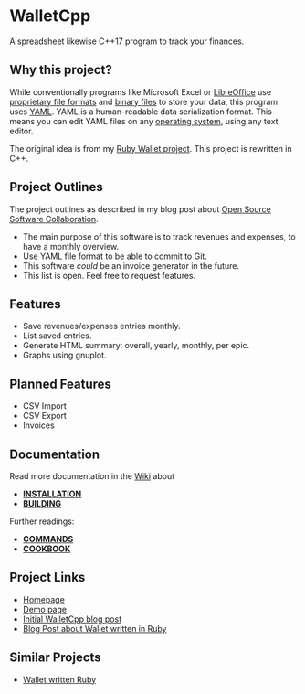 # WalletCpp

A spreadsheet likewise C++17 program to track your finances.

## Why this project?

While conventionally programs like Microsoft Excel or [LibreOffice](https://www.libreoffice.org/) use [proprietary file formats](https://en.wikipedia.org/wiki/Proprietary_format) and [binary files](https://en.wikipedia.org/wiki/Binary_file) to store your data, this program uses [YAML](https://en.wikipedia.org/wiki/YAML). YAML is a human-readable data serialization format. This means you can edit YAML files on any [operating system](https://en.wikipedia.org/wiki/Operating_system), using any text editor.

The original idea is from my [Ruby Wallet project](https://github.com/TheFox/wallet). This project is rewritten in C++.

## Project Outlines

The project outlines as described in my blog post about [Open Source Software Collaboration](https://blog.fox21.at/2019/02/21/open-source-software-collaboration.html).

- The main purpose of this software is to track revenues and expenses, to have a monthly overview.
- Use YAML file format to be able to commit to Git.
- This software *could* be an invoice generator in the future.
- This list is open. Feel free to request features.

## Features

- Save revenues/expenses entries monthly.
- List saved entries.
- Generate HTML summary: overall, yearly, monthly, per epic.
- Graphs using gnuplot.

## Planned Features

- CSV Import
- CSV Export
- Invoices

## Documentation

Read more documentation in the [Wiki](https://github.com/TheFox/wallet-cpp/wiki) about

- [**INSTALLATION**](https://github.com/TheFox/wallet-cpp/wiki/Install)
- [**BUILDING**](https://github.com/TheFox/wallet-cpp/wiki/Building)

Further readings:

- [**COMMANDS**](https://github.com/TheFox/wallet-cpp/wiki/Commands)
- [**COOKBOOK**](https://github.com/TheFox/wallet-cpp/wiki/Cookbook)

## Project Links

- [Homepage](https://wallet.fox21.at/)
- [Demo page](https://wallet.fox21.at/demo/)
- [Initial WalletCpp blog post](https://blog.fox21.at/2018/11/02/cpp-smart-pointers.html)
- [Blog Post about Wallet written in Ruby](http://blog.fox21.at/2015/07/09/wallet.html)

## Similar Projects

- [Wallet written Ruby](https://github.com/TheFox/wallet)
